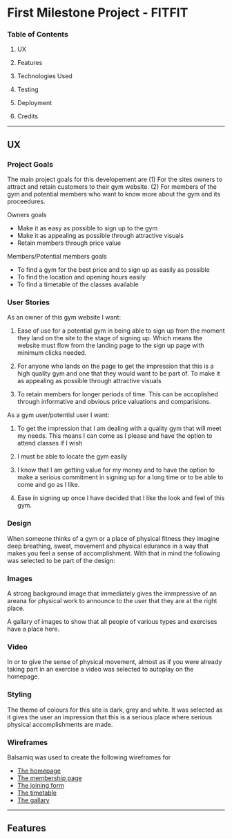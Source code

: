 # First Milestone Project - FITFIT

### Table of Contents

1. UX

2. Features

3. Technologies Used

4. Testing 

5. Deployment

6. Credits


-------
## UX
### Project Goals

The main project goals for this developement are (1) For the sites owners to attract and retain customers to their gym website. (2) For members of the gym and potential members who want to know more about the gym and its proceedures.

Owners goals
- Make it as easy as possible to sign up to the gym
- Make it as appealing as possible through attractive visuals
- Retain members through price value 

Members/Potential members goals
- To find a gym for the best price and to sign up as easily as possible
- To find the location and opening hours easily 
- To find a timetable of the classes available


### User Stories

As an owner of this gym website I want:

1. Ease of use for a potential gym in being able to sign up from the moment they land on the site to the stage of signing up. Which means the website must flow from the landing page to the sign up page with minimum clicks needed.

2. For anyone who lands on the page to get the impression that this is a high quality gym and one that they would want to be part of. To make it as appealing as possible through attractive visuals

3. To retain members for longer periods of time. This can be accoplished through informative and obvious price valuations and comparisions.


As a gym user/potentisl user I want:

1. To get the impression that I am dealing with a quality gym that will meet my needs. This means I can come as I please and have the option to attend classes if I wish

2. I must be able to locate the gym easily

3. I know that I am getting value for my money and to have the option to make a serious commitment in signing up for a long time or to be able to come and go as I like.

4. Ease in signing up once I have decided that I like the look and feel of this gym.


### Design

When someone thinks of a gym or a place of physical fitness they imagine deep breathing, sweat, movement and physical edurance in a way that makes you feel a sense of accomplishment. With that in mind the following was selected to be part of the design:

### Images 
A strong background image that immediately gives the immpressive of an areana for physical work to announce to the user that they are at the right place.

A gallary of images to show that all people of various types and exercises have a place here.

### Video

In or to give the sense of physical movement, almost as if you were already taking part in an exercise a video was selected to autoplay on the homepage.

### Styling

The theme of colours for this site is dark, grey and white. It was selected as it gives the user an impression that this is a serious place where serious physical accomplishments are made.


### Wireframes

Balsamiq was used to create the following wireframes for 

- [The homepage](assets/wireframes/homepagewire.PNG)
- [The membership page](assets/wireframes/membershipwire.PNG)
- [The joining form](assets/wireframes/joiningformwire.PNG)
- [The timetable](assets/wireframes/timetablewire.PNG)
- [The gallary](assets/wireframes/gallarywire.PNG)

-------

## Features




